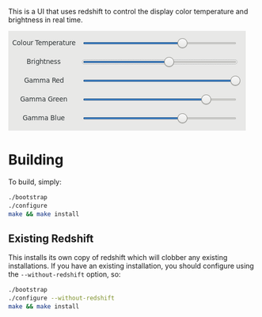 This is a UI that uses redshift to control the display color temperature
and brightness in real time.

![User interface](ui.png)

# Building

To build, simply:

```bash
./bootstrap
./configure
make && make install
```

## Existing Redshift

This installs its own copy of redshift which will clobber any existing
installations. If you have an existing installation, you should
configure using the `--without-redshift` option, so:

```bash
./bootstrap
./configure --without-redshift
make && make install
```
